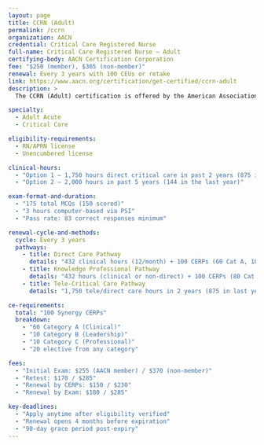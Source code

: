 ```yaml
---
layout: page
title: CCRN (Adult)
permalink: /ccrn
organization: AACN
credential: Critical Care Registered Nurse
full-name: Critical Care Registered Nurse – Adult
certifying-body: AACN Certification Corporation
fee: "$250 (member), $365 (non-member)"
renewal: Every 3 years with 100 CEUs or retake
link: https://www.aacn.org/certification/get-certified/ccrn-adult
description: >
  The CCRN (Adult) certification is offered by the American Association of Critical-Care Nurses (AACN) and is designed for nurses providing care to acutely/critically ill adult patients. It validates expert knowledge and clinical judgment in the ICU or other critical care settings.

specialty:
  - Adult Acute
  - Critical Care

eligibility-requirements:
  - RN/APRN license
  - Unencumbered license

clinical-hours:
  - "Option 1 – 1,750 hours direct critical care in past 2 years (875 in the last year)"
  - "Option 2 – 2,000 hours in past 5 years (144 in the last year)"

exam-format-and-duration:
  - "175 total MCQs (150 scored)"
  - "3 hours computer-based via PSI"
  - "Pass rate: 83 correct responses minimum"

renewal-cycle-and-methods:
  cycle: Every 3 years
  pathways:
    - title: Direct Care Pathway
      details: "432 clinical hours (12/month) + 100 CERPs (60 Cat A, 10 Cat B, 10 Cat C, 20 elective)"
    - title: Knowledge Professional Pathway
      details: "432 hours (clinical or non-direct) + 100 CERPs (80 Cat A, 10 Cat B, 10 Cat C)"
    - title: Tele-Critical Care Pathway
      details: "1,750 tele/direct care hours in 2 years (875 in last year)"

ce-requirements:
  total: "100 Synergy CERPs"
  breakdown:
    - "60 Category A (Clinical)"
    - "10 Category B (Leadership)"
    - "10 Category C (Professional)"
    - "20 elective from any category"

fees:
  - "Initial Exam: $255 (AACN member) / $370 (non-member)"
  - "Retest: $170 / $285"
  - "Renewal by CERPs: $150 / $230"
  - "Renewal by Exam: $180 / $285"

key-deadlines:
  - "Apply anytime after eligibility verified"
  - "Renewal opens 4 months before expiration"
  - "90-day grace period post-expiry"
---
```

